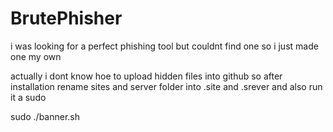 # BrutePhisher
i was looking for a perfect phishing tool but couldnt find one so i just made one my own 

actually i dont know hoe to upload hidden files into github so after installation rename sites and server folder into .site and .srever 
and also run it a sudo 

sudo ./banner.sh

